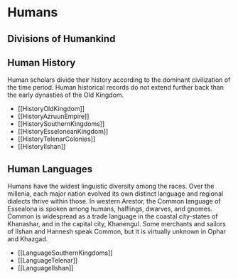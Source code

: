 # Humans

## Divisions of Humankind

## Human History

Human scholars divide their history according to the dominant civilization of the time period. Human historical records do not extend further back than the early dynasties of the Old Kingdom.

* [[HistoryOldKingdom]]
* [[HistoryAzruunEmpire]]
* [[HistorySouthernKingdoms]]
* [[HistoryEsseloneanKingdom]]
* [[HistoryTelenarColonies]]
* [[HistoryIlshan]]

## Human Languages

Humans have the widest linguistic diversity among the races. Over the millenia, each major nation evolved its own distinct language and regional dialects thrive within those. In western Arestor, the Common language of Essealona is spoken among humans, halflings, dwarves, and gnomes. Common is widespread as a trade language in the coastal city-states of Khanashar, and in the capital city, Khanengul. Some merchants and sailors of Ilshan and Hannesh speak Common, but it is virtually unknown in Ophar and Khazgad.

* [[LanguageSouthernKingdoms]]
* [[LanguageTelenar]]
* [[LanguageIlshan]]
